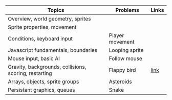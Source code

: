 | Topics                                                | Problems        | Links              |
| ----------------------------------------------------- | --------------- | ------------------ |
| Overview, world geometry, sprites                     |                 |                    |
| Sprite properties, movement                           |                 |                    |
| Conditions, keyboard input                            | Player movement |                    |
| Javascript fundamentals, boundaries                   | Looping sprite  |                    |
| Mouse input, basic AI                                 | Follow mouse    |                    |
| Gravity, backgrounds, collisions, scoring, restarting | Flappy bird     | [link](lessons/01) |
| Arrays, objects, sprite groups                        | Asteroids       |                    |
| Persistant graphics, queues                           | Snake           |                    |

